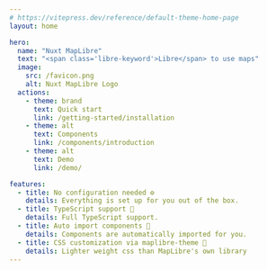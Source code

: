 ```yaml
---
# https://vitepress.dev/reference/default-theme-home-page
layout: home

hero:
  name: "Nuxt MapLibre"
  text: "<span class='libre-keyword'>Libre</span> to use maps"
  image:
    src: /favicon.png
    alt: Nuxt MapLibre Logo
  actions:
    - theme: brand
      text: Quick start
      link: /getting-started/installation
    - theme: alt
      text: Components
      link: /components/introduction
    - theme: alt
      text: Demo
      link: /demo/

features:
  - title: No configuration needed ⚙️
    details: Everything is set up for you out of the box.
  - title: TypeScript support 🦺
    details: Full TypeScript support.
  - title: Auto import components 🚀
    details: Components are automatically imported for you.
  - title: CSS customization via maplibre-theme 🎨
    details: Lighter weight css than MapLibre's own library
---
```

